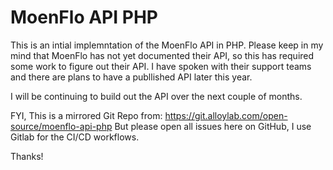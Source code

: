 # MoenFlo API PHP

This is an intial implemntation of the MoenFlo API in PHP. Please keep in my mind that MoenFlo has not yet documented their API, so this has required some work to figure out their API. I have spoken with their support teams and there are plans to have a publlished API later this year.

I will be continuing to build out the API over the next couple of months.

FYI, This is a mirrored Git Repo from: https://git.alloylab.com/open-source/moenflo-api-php
But please open all issues here on GitHub, I use Gitlab for the CI/CD workflows.

Thanks!
